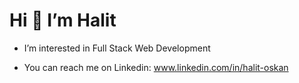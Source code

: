           
# Hi 👋 I’m Halit #
          
- I’m interested in Full Stack Web Development 

- You can reach me on Linkedin: www.linkedin.com/in/halit-oskan 

<!---
halitos/halitos is a ✨ special ✨ repository because its `README.md` (this file) appears on your GitHub profile.
You can click the Preview link to take a look at your changes.
--->
